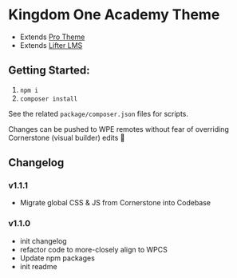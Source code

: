 # Kingdom One Academy Theme

-   Extends [Pro Theme](https://theme.co/pro)
-   Extends [Lifter LMS](https://lifterlms.com)

## Getting Started:

1. `npm i`
2. `composer install`

See the related `package/composer.json` files for scripts.

Changes can be pushed to WPE remotes without fear of overriding Cornerstone (visual builder) edits
🎉

## Changelog

### v1.1.1

-   Migrate global CSS & JS from Cornerstone into Codebase

### v1.1.0

-   init changelog
-   refactor code to more-closely align to WPCS
-   Update npm packages
-   init readme
